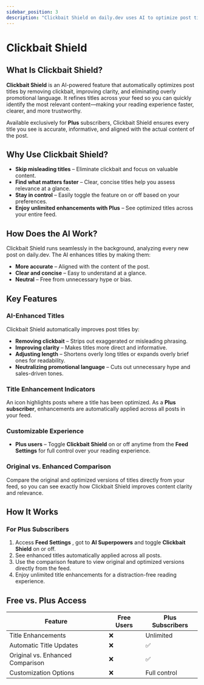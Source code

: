 ```yaml
---
sidebar_position: 3
description: "Clickbait Shield on daily.dev uses AI to optimize post titles by removing clickbait, improving clarity, and eliminating promotional language. Available exclusively for Plus subscribers, it delivers a cleaner, more informative reading experience."
---
```


# Clickbait Shield

## What Is Clickbait Shield?  

**Clickbait Shield** is an AI-powered feature that automatically optimizes post titles by removing clickbait, improving clarity, and eliminating overly promotional language. It refines titles across your feed so you can quickly identify the most relevant content—making your reading experience faster, clearer, and more trustworthy.  

Available exclusively for **Plus** subscribers, Clickbait Shield ensures every title you see is accurate, informative, and aligned with the actual content of the post.  

## Why Use Clickbait Shield?  

- **Skip misleading titles** – Eliminate clickbait and focus on valuable content.  
- **Find what matters faster** – Clear, concise titles help you assess relevance at a glance.  
- **Stay in control** – Easily toggle the feature on or off based on your preferences.  
- **Enjoy unlimited enhancements with Plus** – See optimized titles across your entire feed.  

## How Does the AI Work?  

Clickbait Shield runs seamlessly in the background, analyzing every new post on daily.dev. The AI enhances titles by making them:  
- **More accurate** – Aligned with the content of the post.  
- **Clear and concise** – Easy to understand at a glance.  
- **Neutral** – Free from unnecessary hype or bias.  

## Key Features  

### AI-Enhanced Titles  
Clickbait Shield automatically improves post titles by:  
- **Removing clickbait** – Strips out exaggerated or misleading phrasing.  
- **Improving clarity** – Makes titles more direct and informative.  
- **Adjusting length** – Shortens overly long titles or expands overly brief ones for readability.  
- **Neutralizing promotional language** – Cuts out unnecessary hype and sales-driven tones.  

### Title Enhancement Indicators  
An icon highlights posts where a title has been optimized. As a **Plus subscriber**, enhancements are automatically applied across all posts in your feed.  

### Customizable Experience  
- **Plus users** – Toggle **Clickbait Shield** on or off anytime from the **Feed Settings** for full control over your reading experience.  

### Original vs. Enhanced Comparison  
Compare the original and optimized versions of titles directly from your feed, so you can see exactly how Clickbait Shield improves content clarity and relevance.  

## How It Works  

### For Plus Subscribers  
1. Access **Feed Settings** , got to **AI Superpowers** and toggle **Clickbait Shield** on or off.  
2. See enhanced titles automatically applied across all posts.  
3. Use the comparison feature to view original and optimized versions directly from the feed.  
4. Enjoy unlimited title enhancements for a distraction-free reading experience.  

## Free vs. Plus Access

| Feature                  | Free Users        | Plus Subscribers |
|--------------------------|-------------------|------------------|
| Title Enhancements       | ❌                | Unlimited        |
| Automatic Title Updates  | ❌                | ✅               |
| Original vs. Enhanced Comparison | ❌        | ✅               |
| Customization Options    | ❌                | Full control     |
